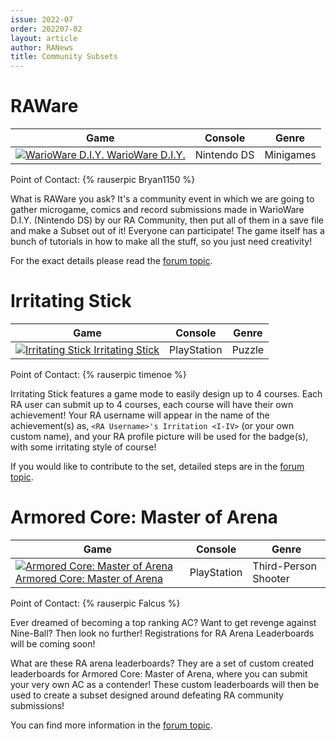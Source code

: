 ```yaml
---
issue: 2022-07
order: 202207-02
layout: article
author: RANews
title: Community Subsets
---
```


# RAWare

| Game                                                                                                                                                                                                                                                                 | Console    | Genre  |
| -------------------------------------------------------------------------------------------------------------------------------------------------------------------------------------------------------------------------------------------------------------------- | ---------- | ------ |
| <a class="gameicon-link" href="https://retroachievements.org/game/14816" target="_blank" rel="noopener"> <img class="gameicon" src="https://retroachievements.org/Images/059844.png" alt="WarioWare D.I.Y."> <span>WarioWare D.I.Y.</span></a> | Nintendo DS | Minigames |

Point of Contact: {% rauserpic Bryan1150 %}

What is RAWare you ask? It's a community event in which we are going to gather microgame, comics and record submissions made in WarioWare D.I.Y. (Nintendo DS) by our RA Community, then put all of them in a save file and make a Subset out of it!
Everyone can participate! The game itself has a bunch of tutorials in how to make all the stuff, so you just need creativity!

For the exact details please read the [forum topic](https://retroachievements.org/viewtopic.php?t=17289&c=126271#126271).

# Irritating Stick

| Game                                                                                                                                                                                                                                                                 | Console    | Genre  |
| -------------------------------------------------------------------------------------------------------------------------------------------------------------------------------------------------------------------------------------------------------------------- | ---------- | ------ |
| <a class="gameicon-link" href="https://retroachievements.org/game/20084" target="_blank" rel="noopener"> <img class="gameicon" src="https://retroachievements.org/Images/059950.png" alt="Irritating Stick"> <span>Irritating Stick</span></a> | PlayStation | Puzzle |

Point of Contact: {% rauserpic timenoe %}

Irritating Stick features a game mode to easily design up to 4 courses. Each RA user can submit up to 4 courses, each course will have their own achievement! Your RA username will appear in the name of the achievement(s) as, `<RA Username>'s Irritation <I-IV>` (or your own custom name), and your RA profile picture will be used for the badge(s), with some irritating style of course!

If you would like to contribute to the set, detailed steps are in the [forum topic](https://retroachievements.org/viewtopic.php?t=17293).

# Armored Core: Master of Arena

| Game                                                                                                                                                                                                                                                                 | Console    | Genre  |
| -------------------------------------------------------------------------------------------------------------------------------------------------------------------------------------------------------------------------------------------------------------------- | ---------- | ------ |
| <a class="gameicon-link" href="https://retroachievements.org/game/8148" target="_blank" rel="noopener"> <img class="gameicon" src="https://retroachievements.org/Images/059786.png" alt="Armored Core: Master of Arena"> <span>Armored Core: Master of Arena</span></a> | PlayStation | Third-Person Shooter |

Point of Contact: {% rauserpic Falcus %}

Ever dreamed of becoming a top ranking AC? Want to get revenge against Nine-Ball? Then look no further!
Registrations for RA Arena Leaderboards will be coming soon!

What are these RA arena leaderboards? They are a set of custom created leaderboards for Armored Core: Master of Arena, where you can submit your very own AC as a contender! These custom leaderboards will then be used to create a subset designed around defeating RA community submissions!

You can find more information in the [forum topic](https://retroachievements.org/viewtopic.php?t=17407).